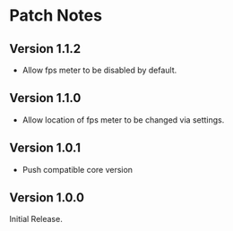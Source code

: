 # Patch Notes

## Version 1.1.2

* Allow fps meter to be disabled by default.

## Version 1.1.0

* Allow location of fps meter to be changed via settings.

## Version 1.0.1

* Push compatible core version

## Version 1.0.0

Initial Release.
